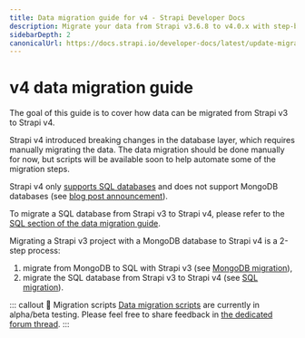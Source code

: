 ```yaml
---
title: Data migration guide for v4 - Strapi Developer Docs
description: Migrate your data from Strapi v3.6.8 to v4.0.x with step-by-step instructions
sidebarDepth: 2
canonicalUrl: https://docs.strapi.io/developer-docs/latest/update-migration-guides/migration-guides/v4/data-migration.html
---
```


# v4 data migration guide

The goal of this guide is to cover how data can be migrated from Strapi v3 to Strapi v4.

Strapi v4 introduced breaking changes in the database layer, which requires manually migrating the data. The data migration should be done manually for now, but scripts will be available soon to help automate some of the migration steps.

Strapi v4 only [supports SQL databases](/developer-docs/latest/setup-deployment-guides/installation/cli.md#preparing-the-installation) and does not support MongoDB databases (see [blog post announcement](https://strapi.io/blog/mongo-db-support-in-strapi-past-present-and-future)). 

To migrate a SQL database from Strapi v3 to Strapi v4, please refer to the [SQL section of the data migration guide](/developer-docs/latest/update-migration-guides/migration-guides/v4/data/sql.md).

Migrating a Strapi v3 project with a MongoDB database to Strapi v4 is a 2-step process:

1. migrate from MongoDB to SQL with Strapi v3 (see [MongoDB migration](/developer-docs/latest/update-migration-guides/migration-guides/v4/data/mongo.md)),
2. migrate the SQL database from Strapi v3 to Strapi v4 (see [SQL migration](/developer-docs/latest/update-migration-guides/migration-guides/v4/data/sql.md)).

::: callout 🚧  Migration scripts
[Data migration scripts](https://github.com/strapi/migration-scripts) are currently in alpha/beta testing. Please feel free to share feedback in [the dedicated forum thread](https://forum.strapi.io/t/strapi-v4-migration-scripts-are-live-for-testing/18266).
:::
